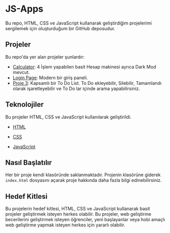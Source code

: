 # JS-Apps

Bu repo, HTML, CSS ve JavaScript kullanarak geliştirdiğim projelerimi sergilemek için oluşturduğum bir GitHub deposudur.

## Projeler

Bu repo'da yer alan projeler şunlardır:

- [Calculator](#): 4 İşlem yapabilen basit Hesap makinesi ayrıca Dark Mod mevcut.
- [Login Page](#): Modern bir giriş paneli.
- [Proje 3](#): Kapsamlı bir To Do List. To Do ekleyebilir, Silebilir, Tamamlandı olarak işaretleyebilir ve To Do lar içinde arama yapabilirsiniz.


## Teknolojiler

Bu projeler HTML, CSS ve JavaScript kullanılarak geliştirildi.

- [HTML](https://www.w3schools.com/html/)

- [CSS](https://www.w3schools.com/css/default.asp)

- [JavaScript](https://www.w3schools.com/js/default.asp)

## Nasıl Başlatılır

Her bir proje kendi klasöründe saklanmaktadır. Projenin klasörüne giderek `index.html` dosyasını açarak proje hakkında daha fazla bilgi edinebilirsiniz.

## Hedef Kitlesi

Bu projelerin hedef kitlesi, HTML, CSS ve JavaScript kullanarak basit projeler geliştirmek isteyen herkes olabilir. Bu projeler, web geliştirme becerilerini geliştirmek isteyen öğrenciler, yeni başlayanlar veya hobi amaçlı web geliştirme yapmak isteyen herkes için yararlı olabilir.

